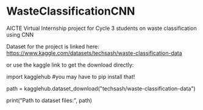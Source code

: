 # WasteClassificationCNN
AICTE Virtual Internship project for Cycle 3 students on waste classification using CNN

Dataset for the project is linked here:
https://www.kaggle.com/datasets/techsash/waste-classification-data

or use the kaggle link to get the download directly:

import kagglehub #you may have to pip install that!

path = kagglehub.dataset_download("techsash/waste-classification-data")

print("Path to dataset files:", path)
